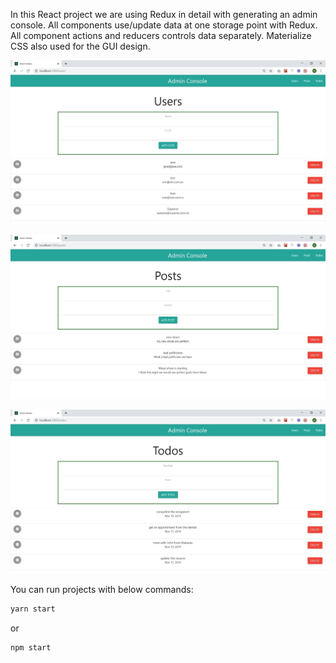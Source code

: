 In this React project we are using Redux in detail with generating an admin console. All components use/update data at one storage point with Redux. All component actions and reducers controls data separately. Materialize CSS also used for the GUI design.

![alt text](user_screen.jpg)

![alt text](post_screen.jpg)

![alt text](todo_screen.jpg)

You can run projects with below commands:

```javascript
yarn start
```
or 
```javascript
npm start
```